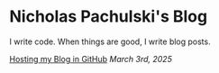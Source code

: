 # Nicholas Pachulski's Blog

I write code. When things are good, I write blog posts.

[Hosting my Blog in GitHub](posts/2025-03-11-hosting-my-blog-in-github.md) _March 3rd, 2025_
